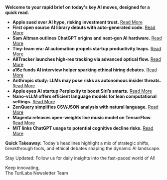 **Welcome to your rapid brief on today's key AI moves, designed for a quick read.**

- **Apple sued over AI hype, risking investment trust.** [Read More](https://www.reuters.com/sustainability/boards-policy-regulation/apple-sued-by-shareholders-over-ai-disclosures-2025-06-20/)
- **First open source AI library debuts with auto-generated code.** [Read More](https://lucumr.pocoo.org/2025/6/21/my-first-ai-library/)
- **Sam Altman outlines ChatGPT origins and next-gen AI hardware.** [Read More](https://www.youtube.com/watch?v=V979Wd1gmTU)
- **Tiny-team era: AI automation propels startup productivity leaps.** [Read More](https://www.bloomberg.com/news/articles/2025-06-20/ai-is-ushering-in-the-tiny-team-era-in-silicon-valley)
- **AllTracker launches high-res tracking via advanced optical flow.** [Read More](https://alltracker.github.io/)
- **a16z funds AI interview helper sparking ethical hiring debates.** [Read More](https://gazeon.site/andreessen-horowitz-just-funded-a-cheating-ai-startup/)
- **Anthropic study: LLMs may pose risks as autonomous insider threats.** [Read More](https://www.anthropic.com/research/agentic-misalignment)
- **Apple eyes AI startup Perplexity to boost Siri’s smarts.** [Read More](https://www.bloomberg.com/news/articles/2025-06-20/apple-executives-have-held-internal-talks-about-buying-ai-startup-perplexity)
- **Nano-vLLM offers efficient language models for lean computational settings.** [Read More](https://github.com/GeeeekExplorer/nano-vllm)
- **ZenQuery simplifies CSV/JSON analysis with natural language.** [Read More](https://zenquery.app)
- **Magenta releases open-weights live music model on TensorFlow.** [Read More](https://magenta.tensorflow.org/magenta-realtime)
- **MIT links ChatGPT usage to potential cognitive decline risks.** [Read More](https://thehill.com/policy/technology/5360220-chatgpt-use-linked-to-cognitive-decline-mit-research/)

**Quick Takeaway:** Today's headlines highlight a mix of strategic shifts, breakthrough tools, and ethical debates shaping the dynamic AI landscape.

Stay Updated: Follow us for daily insights into the fast-paced world of AI!  

Keep innovating,  
The TuriLabs Newsletter Team